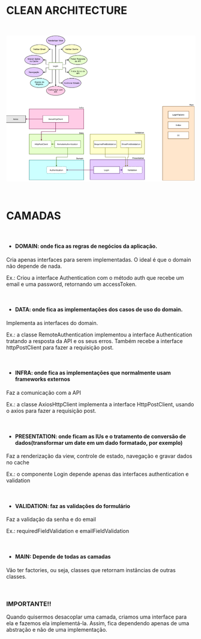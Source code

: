 # CLEAN ARCHITECTURE

<br>

<p align="center">
  <img  src="./assets/clean-react.png" width="700px">
</p>

<br>

# CAMADAS

<br>

- #### DOMAIN: onde fica as regras de negócios da aplicação.

Cria apenas interfaces para serem implementadas. O ideal é que o domain não depende de nada.

Ex.: Criou a interface Authentication com o método auth que recebe um email e uma password, retornando um accessToken.

<br>

- #### DATA: onde fica as implementações dos casos de uso do domain.

Implementa as interfaces do domain.

Ex.: a classe RemoteAuthentication implementou a interface Authentication tratando a resposta da API e os seus erros. Também recebe a interface httpPostClient para fazer a requisição post.

<br>

- #### INFRA: onde fica as implementações que normalmente usam frameworks externos

Faz a comunicação com a API

Ex.: a classe AxiosHttpClient implementa a interface HttpPostClient, usando o axios para fazer a requisição post.

<br>

- #### PRESENTATION: onde ficam as IUs e o tratamento de conversão de dados(transformar um date em um dado formatado, por exemplo)

Faz a renderização da view, controle de estado, navegação e gravar dados no cache

Ex.: o componente Login depende apenas das interfaces authentication e validation

<br>

- #### VALIDATION: faz as validações do formulário

Faz a validação da senha e do email

Ex.: requiredFieldValidation e emailFieldValidation

<br>

- #### MAIN: Depende de todas as camadas

Vão ter factories, ou seja, classes que retornam instâncias de outras classes.

<br>

### IMPORTANTE!!

Quando quisermos desacoplar uma camada, criamos uma interface para ela e fazemos ela implementá-la. Assim, fica dependendo apenas de uma abstração e não de uma implementação.
